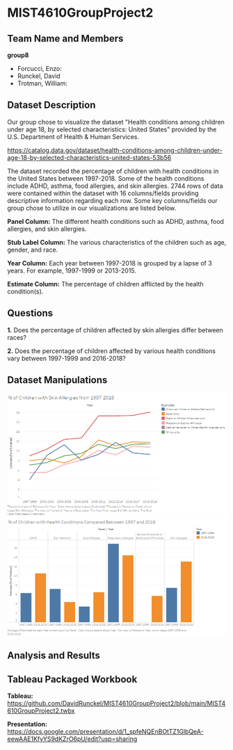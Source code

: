 # MIST4610GroupProject2

## Team Name and Members
**group8**
- Forcucci, Enzo:
- Runckel, David
- Trotman, William:
  
## Dataset Description
Our group chose to visualize the dataset "Health conditions among children under age 18, by selected characteristics: United States" provided by the U.S. Department of Health & Human Services.

https://catalog.data.gov/dataset/health-conditions-among-children-under-age-18-by-selected-characteristics-united-states-53b56

The dataset recorded the percentage of children with health conditions in the United States between 1997-2018. Some of the health conditions include ADHD, asthma, food allergies, and skin allergies. 2744 rows of data were contained within the dataset with 16 columns/fields providing descriptive information regarding each row. Some key columns/fields our group chose to utilize in our visualizations are listed below.

**Panel Column:** The different health conditions such as ADHD, asthma, food allergies, and skin allergies.

**Stub Label Column:** The various characteristics of the children such as age, gender, and race.

**Year Column:** Each year between 1997-2018 is grouped by a lapse of 3 years. For example, 1997-1999 or 2013-2015.

**Estimate Column:** The percentage of children afflicted by the health condition(s).

## Questions
**1.** Does the percentage of children affected by skin allergies differ between races?



**2.** Does the percentage of children affected by various health conditions vary between 1997-1999 and 2016-2018?



## Dataset Manipulations
![](GP2Q1.png)
![](GP2Q2.png)

## Analysis and Results


## Tableau Packaged Workbook
**Tableau:** https://github.com/DavidRunckel/MIST4610GroupProject2/blob/main/MIST4610GroupProject2.twbx

**Presentation:** https://docs.google.com/presentation/d/1_spfeNQEnBOtTZ1GlbQeA-eewAAE1KfyYS9dKZrO6pU/edit?usp=sharing
